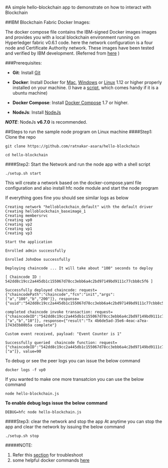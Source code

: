 #A simple hello-blockchain app to demonstrate on how to interact with Blockchain

##IBM Blockchain Fabric Docker Images:

The docker compose file contains the IBM-signed Docker images images and provides you with a local blockchain environment running on Hyperledger fabric v0.6.1 code. 
here the network configuration is a four node and Certificate Authority network. These images have been tested and verified by IBM development. (Referred from [here](https://github.com/IBM-Blockchain/fabric-images) )


###Prerequisites:
* **Git**: Install [Git](https://git-scm.com/downloads)
 
* **Docker**:
   Install Docker for [Mac](https://docs.docker.com/engine/installation/mac/),  [Windows](https://docs.docker.com/engine/installation/windows/) or [Linux](https://docs.docker.com/engine/installation/#/on-linux) 1.12 or higher properly installed on your machine. (I have a [script](https://raw.githubusercontent.com/ratnakar-asara/MyUtils/master/installation/docker-install.sh), which comes handy if it is a ubuntu machine)

* **Docker Compose**: Install [Docker Compose](https://docs.docker.com/compose/install/) 1.7 or higher.

* **NodeJs**: 
Install [NodeJs](https://nodejs.org/en/download/)

**_NOTE_**: NodeJs **v6.7.0** is recommended.

##Steps to run the sample node program on Linux machine
####Step1: Clone the repo
```
git clone https://github.com/ratnakar-asara/hello-blockchain

cd hello-blockchain
```

####Step2: Start the Network and run the node app with a shell script
```
./setup.sh start 
```
This will create a network based on the docker-compose.yaml file configuration and also install hfc node module and start the node program

If everything goes fine you should see similar logs as below
```
Creating network "helloblockchain_default" with the default driver
Creating helloblockchain_baseimage_1
Creating membersrvc
Creating vp0
Creating vp2
Creating vp1
Creating vp3

Start the application

Enrolled admin successfully

Enrolled JohnDoe successfully

Deploying chaincode ... It will take about "100" seconds to deploy 

[ Chaincode ID :  542dd8c19cc2a445db1c155067d78cc3ebb6a4c2bd97149bd9111c77cbb8c5f6 ]

Successfully deployed chaincode: request={"chaincodePath":"chaincode","fcn":"init","args":["a","100","b","200"]}, response={"uuid":"542dd8c19cc2a445db1c155067d78cc3ebb6a4c2bd97149bd9111c77cbb8c5f6","chaincodeID":"542dd8c19cc2a445db1c155067d78cc3ebb6a4c2bd97149bd9111c77cbb8c5f6"} 

completed chaincode invoke transaction: request={"chaincodeID":"542dd8c19cc2a445db1c155067d78cc3ebb6a4c2bd97149bd9111c77cbb8c5f6","fcn":"invoke","args":["a","b","10"]}, response={"result":"Tx 4b6de5ad-35e6-4eac-a7ea-1743d3b80b5a complete"}

Custom event received, payload: "Event Counter is 1"

Successfully queried  chaincode function: request={"chaincodeID":"542dd8c19cc2a445db1c155067d78cc3ebb6a4c2bd97149bd9111c77cbb8c5f6","fcn":"query","args":["a"]}, value=90 

```

To debug or see the peer logs you can issue the below command
```
docker logs -f vp0 
```

If you wanted to make one more transatcion you can use the below command
```
node hello-blockchain.js
```

**To enable debug logs issue the below command** 

```
DEBUG=hfc node hello-blockchain.js
```

####Step3: clear the network and stop the app
At anytime you can stop the app and clear the network by issuing the below command

```
./setup.sh stop
```

#####NOTE: 
1. Refer this [section](https://github.com/IBM-Blockchain/fabric-images#testing-and-verifying-your-local-network) for troubleshoot
2. some helpful docker commands  [here](https://github.com/IBM-Blockchain/fabric-images#helpful-docker-commands)
